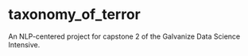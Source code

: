 # taxonomy_of_terror
An NLP-centered project for capstone 2 of the Galvanize Data Science Intensive.
